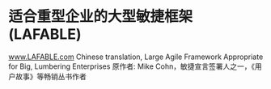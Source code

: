 # 适合重型企业的大型敏捷框架 (LAFABLE)

www.LAFABLE.com Chinese translation,  Large Agile Framework Appropriate for Big, Lumbering Enterprises
原作者: Mike Cohn，敏捷宣言签署人之一，《用户故事》等畅销丛书作者
